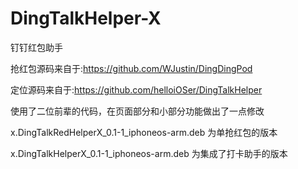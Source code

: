# DingTalkHelper-X
钉钉红包助手  

抢红包源码来自于:https://github.com/WJustin/DingDingPod 

定位源码来自于:https://github.com/helloiOSer/DingTalkHelper

使用了二位前辈的代码，在页面部分和小部分功能做出了一点修改

x.DingTalkRedHelperX_0.1-1_iphoneos-arm.deb 为单抢红包的版本

x.DingTalkHelperX_0.1-1_iphoneos-arm.deb  为集成了打卡助手的版本


